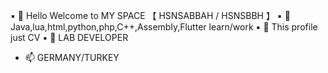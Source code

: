 ▪ 👋 Hello Welcome to MY SPACE                     【 HSNSABBAH / HSNSBBH 】
▪ 📕 Java,lua,html,python,php,C++,Assembly,Flutter learn/work
▪ 📗 This profile just CV
▪ 📘 LAB DEVELOPER
- 📫 GERMANY/TURKEY

<!---
SADECE ÖZ GEÇMİŞ İÇİN AÇILMIŞ BİR PROFİL 
--->
